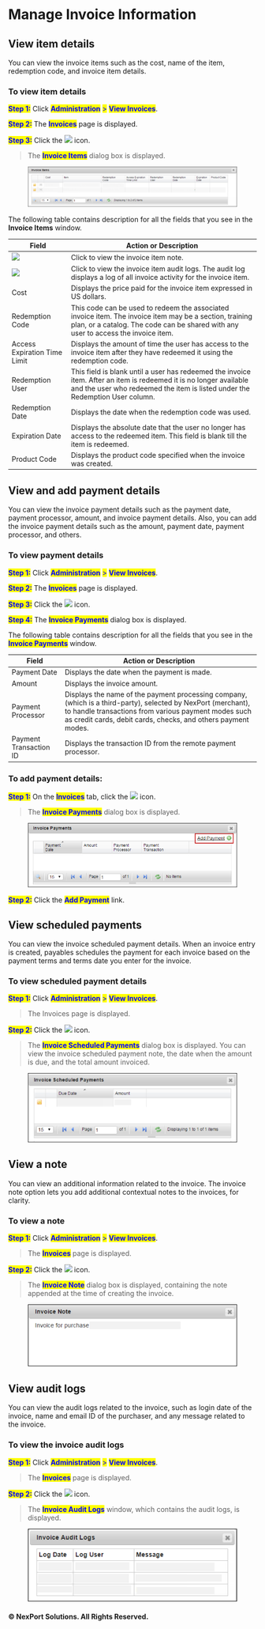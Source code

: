 # Manage Invoice Information

## View item details

You can view the invoice items such as the cost, name of the item, redemption code, and invoice item details.

### **To view item details**

<mark style="color:blue;">**Step 1:**</mark> Click <mark style="color:blue;">**Administration**</mark> <mark style="color:blue;">></mark> <mark style="color:blue;">**View Invoices**</mark>.

<mark style="color:blue;">**Step 2:**</mark> The <mark style="color:blue;">**Invoices**</mark> page is displayed.

<mark style="color:blue;">**Step 3:**</mark> Click the ![](../../../.gitbook/assets/invoice\_details8477.png) icon.

> The <mark style="color:blue;">**Invoice Items**</mark> dialog box is displayed.

<figure><img src="../../../.gitbook/assets/Invoice_Items_550x105.png" alt=""><figcaption></figcaption></figure>

The following table contains description for all the fields that you see in the **Invoice Items** window.

| Field                                                             | Action or Description                                                                                                                                                                              |
| ----------------------------------------------------------------- | -------------------------------------------------------------------------------------------------------------------------------------------------------------------------------------------------- |
| ![](../../../.gitbook/assets/invoiceitem\_notea347.png)           | Click to view the invoice item note.                                                                                                                                                               |
| ![](<../../../.gitbook/assets/invoiceitem\_auditlogae10 (1).png>) | Click to view the invoice item audit logs. The audit log displays a log of all invoice activity for the invoice item.                                                                              |
| Cost                                                              | Displays the price paid for the invoice item expressed in US dollars.                                                                                                                              |
| Redemption Code                                                   | This code can be used to redeem the associated invoice item. The invoice item may be a section, training plan, or a catalog. The code can be shared with any user to access the invoice item.      |
| Access Expiration Time Limit                                      | Displays the amount of time the user has access to the invoice item after they have redeemed it using the redemption code.                                                                         |
| Redemption User                                                   | This field is blank until a user has redeemed the invoice item. After an item is redeemed it is no longer available and the user who redeemed the item is listed under the Redemption User column. |
| Redemption Date                                                   | Displays the date when the redemption code was used.                                                                                                                                               |
| Expiration Date                                                   | Displays the absolute date that the user no longer has access to the redeemed item. This field is blank till the item is redeemed.                                                                 |
| Product Code                                                      | Displays the product code specified when the invoice was created.                                                                                                                                  |

## View and add payment details <a href="#view2" id="view2"></a>

You can view the invoice payment details such as the payment date, payment processor, amount, and invoice payment details. Also, you can add the invoice payment details such as the amount, payment date, payment processor, and others.

### **To view payment details**

<mark style="color:blue;">**Step 1:**</mark> Click <mark style="color:blue;">**Administration**</mark> <mark style="color:blue;">></mark> <mark style="color:blue;">**View Invoices**</mark>.

<mark style="color:blue;">**Step 2:**</mark> The <mark style="color:blue;">**Invoices**</mark> page is displayed.

<mark style="color:blue;">**Step 3:**</mark> Click the ![](../../../.gitbook/assets/invoice\_payments6641.png) icon.

<mark style="color:blue;">**Step 4:**</mark> The <mark style="color:blue;">**Invoice Payments**</mark> dialog box is displayed.

The following table contains description for all the fields that you see in the <mark style="color:blue;">**Invoice Payments**</mark> window.

| Field                  | Action or Description                                                                                                                                                                                                                 |
| ---------------------- | ------------------------------------------------------------------------------------------------------------------------------------------------------------------------------------------------------------------------------------- |
| Payment Date           | Displays the date when the payment is made.                                                                                                                                                                                           |
| Amount                 | Displays the invoice amount.                                                                                                                                                                                                          |
| Payment Processor      | Displays the name of the payment processing company, (which is a third-party), selected by NexPort (merchant), to handle transactions from various payment modes such as credit cards, debit cards, checks, and others payment modes. |
| Payment Transaction ID | Displays the transaction ID from the remote payment processor.                                                                                                                                                                        |

### **To add payment details:**

<mark style="color:blue;">**Step 1:**</mark> On the <mark style="color:blue;">**Invoices**</mark> tab, click the ![](../../../.gitbook/assets/invoice\_payments6641.png) icon.

> The <mark style="color:blue;">**Invoice Payments**</mark> dialog box is displayed.

<figure><img src="../../../.gitbook/assets/invocie_paymemts_add58a3.png" alt=""><figcaption></figcaption></figure>

<mark style="color:blue;">**Step 2:**</mark> Click the <mark style="color:blue;">**Add Payment**</mark> link.

## View scheduled payments <a href="#view3" id="view3"></a>

You can view the invoice scheduled payment details. When an invoice entry is created, payables schedules the payment for each invoice based on the payment terms and terms date you enter for the invoice.

### **To view scheduled payment details**

<mark style="color:blue;">**Step 1:**</mark> Click <mark style="color:blue;">**Administration**</mark> <mark style="color:blue;">></mark> <mark style="color:blue;">**View Invoices**</mark>.

> The Invoices page is displayed.

<mark style="color:blue;">**Step 2:**</mark> Click the ![](../../../.gitbook/assets/invoice\_schedule\_paymemtsf9a1.png) icon.

> The <mark style="color:blue;">**Invoice Scheduled Payments**</mark> dialog box is displayed. You can view the invoice scheduled payment note, the date when the amount is due, and the total amount invoiced.

<figure><img src="../../../.gitbook/assets/Invocie_Scheduled_Payment_550x181.png" alt=""><figcaption></figcaption></figure>

## View a note <a href="#view4" id="view4"></a>

You can view an additional information related to the invoice. The invoice note option lets you add additional contextual notes to the invoices, for clarity.

### **To view a note**

<mark style="color:blue;">**Step 1:**</mark> Click <mark style="color:blue;">**Administration**</mark> <mark style="color:blue;">></mark> <mark style="color:blue;">**View Invoices**</mark>.

> The <mark style="color:blue;">**Invoices**</mark> page is displayed.

<mark style="color:blue;">**Step 2:**</mark> Click the ![](../../../.gitbook/assets/invoiceitem\_notea347.png) icon.

> The <mark style="color:blue;">**Invoice Note**</mark> dialog box is displayed, containing the note appended at the time of creating the invoice.

<figure><img src="../../../.gitbook/assets/Invoice_Note.png" alt=""><figcaption></figcaption></figure>

## View audit logs <a href="#view5" id="view5"></a>

You can view the audit logs related to the invoice, such as login date of the invoice, name and email ID of the purchaser, and any message related to the invoice.

### **To view the invoice audit logs**

<mark style="color:blue;">**Step 1:**</mark> Click <mark style="color:blue;">**Administration**</mark> <mark style="color:blue;">></mark> <mark style="color:blue;">**View Invoices**</mark>.

> The <mark style="color:blue;">**Invoices**</mark> page is displayed.

<mark style="color:blue;">**Step 2:**</mark> Click the ![](<../../../.gitbook/assets/invoiceitem\_auditlogae10 (1).png>) icon.

> The <mark style="color:blue;">**Invoice Audit Logs**</mark> window, which contains the audit logs, is displayed.

<figure><img src="../../../.gitbook/assets/Invoice_Audit_Logs.png" alt=""><figcaption></figcaption></figure>

#### © NexPort Solutions. All Rights Reserved.
